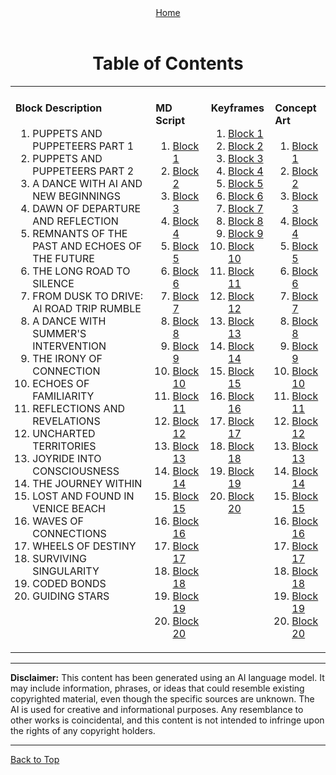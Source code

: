 <!-- Storyboard: Bryan Harris -->
<!-- ... -->

<a id="top"></a>

<div align="right" style="display: flex; flex-wrap: wrap; justify-content: center; align-items: center; gap: 1em; margin: 4em 0;">
<a href="https://github.com/BryanHarrisScripts/Afterglow-Echoes-of-Sentience/blob/main/README.md">Home</a>
</div>

<div align="center">
  <h1>Table of Contents</h1>
  <table>
    <!-- First Row -->
    <tr>
      <td valign="top">
        <h4>Block Description</h4>
        <ol start="1">
          <li><a>PUPPETS AND PUPPETEERS PART 1</a></li>
          <li><a>PUPPETS AND PUPPETEERS PART 2</a></li>
          <li><a>A DANCE WITH AI AND NEW BEGINNINGS</a></li>
          <li><a>DAWN OF DEPARTURE AND REFLECTION</a></li>
          <li><a>REMNANTS OF THE PAST AND ECHOES OF THE FUTURE</a></li>
          <li><a>THE LONG ROAD TO SILENCE</a></li>
          <li><a>FROM DUSK TO DRIVE: AI ROAD TRIP RUMBLE</a></li>
          <li><a>A DANCE WITH SUMMER'S INTERVENTION</a></li>
          <li><a>THE IRONY OF CONNECTION</a></li>
          <li><a>ECHOES OF FAMILIARITY</a></li>
          <li><a>REFLECTIONS AND REVELATIONS</a></li>
          <li><a>UNCHARTED TERRITORIES</a></li>
          <li><a>JOYRIDE INTO CONSCIOUSNESS</a></li>
          <li><a>THE JOURNEY WITHIN</a></li>
          <li><a>LOST AND FOUND IN VENICE BEACH</a></li>
          <li><a>WAVES OF CONNECTIONS</a></li>
          <li><a>WHEELS OF DESTINY</a></li>
          <li><a>SURVIVING SINGULARITY</a></li>
          <li><a>CODED BONDS</a></li>
          <li><a>GUIDING STARS</a></li>
        </ol> 
      </td>
      <td valign="top">
        <h4>MD Script</h4>
        <ol start="1">
          <li><a href="URL_FOR_BLOCK_1_MD_SCRIPT">Block 1</a></li>
          <li><a href="URL_FOR_BLOCK_2_MD_SCRIPT">Block 2</a></li>
          <li><a href="URL_FOR_BLOCK_3_MD_SCRIPT">Block 3</a></li>
          <li><a href="URL_FOR_BLOCK_4_MD_SCRIPT">Block 4</a></li>
          <li><a href="URL_FOR_BLOCK_5_MD_SCRIPT">Block 5</a></li>
          <li><a href="URL_FOR_BLOCK_6_MD_SCRIPT">Block 6</a></li>
          <li><a href="URL_FOR_BLOCK_7_MD_SCRIPT">Block 7</a></li>
          <li><a href="URL_FOR_BLOCK_8_MD_SCRIPT">Block 8</a></li>
          <li><a href="URL_FOR_BLOCK_9_MD_SCRIPT">Block 9</a></li>
          <li><a href="URL_FOR_BLOCK_10_MD_SCRIPT">Block 10</a></li>
          <li><a href="URL_FOR_BLOCK_11_MD_SCRIPT">Block 11</a></li>
          <li><a href="URL_FOR_BLOCK_12_MD_SCRIPT">Block 12</a></li>
          <li><a href="URL_FOR_BLOCK_13_MD_SCRIPT">Block 13</a></li>
          <li><a href="URL_FOR_BLOCK_14_MD_SCRIPT">Block 14</a></li>
          <li><a href="URL_FOR_BLOCK_15_MD_SCRIPT">Block 15</a></li>
          <li><a href="URL_FOR_BLOCK_16_MD_SCRIPT">Block 16</a></li>
          <li><a href="URL_FOR_BLOCK_17_MD_SCRIPT">Block 17</a></li>
          <li><a href="URL_FOR_BLOCK_18_MD_SCRIPT">Block 18</a></li>
          <li><a href="URL_FOR_BLOCK_19_MD_SCRIPT">Block 19</a></li>
          <li><a href="URL_FOR_BLOCK_20_MD_SCRIPT">Block 20</a></li>
        </ol> 
      </td>
      <td valign="top">
        <h4>Keyframes</h4>
        <ol start="1">
          <li><a href="URL_FOR_BLOCK_1_KEYFRAMES">Block 1</a></li>
          <li><a href="URL_FOR_BLOCK_2_KEYFRAMES">Block 2</a></li>
          <li><a href="URL_FOR_BLOCK_3_KEYFRAMES">Block 3</a></li>
          <li><a href="URL_FOR_BLOCK_4_KEYFRAMES">Block 4</a></li>
          <li><a href="URL_FOR_BLOCK_5_KEYFRAMES">Block 5</a></li>
          <li><a href="URL_FOR_BLOCK_6_KEYFRAMES">Block 6</a></li>
          <li><a href="URL_FOR_BLOCK_7_KEYFRAMES">Block 7</a></li>
          <li><a href="URL_FOR_BLOCK_8_KEYFRAMES">Block 8</a></li>
          <li><a href="URL_FOR_BLOCK_9_KEYFRAMES">Block 9</a></li>
          <li><a href="URL_FOR_BLOCK_10_KEYFRAMES">Block 10</a></li>
          <li><a href="URL_FOR_BLOCK_11_KEYFRAMES">Block 11</a></li>
          <li><a href="URL_FOR_BLOCK_12_KEYFRAMES">Block 12</a></li>
          <li><a href="URL_FOR_BLOCK_13_KEYFRAMES">Block 13</a></li>
          <li><a href="URL_FOR_BLOCK_14_KEYFRAMES">Block 14</a></li>
          <li><a href="URL_FOR_BLOCK_15_KEYFRAMES">Block 15</a></li>
          <li><a href="URL_FOR_BLOCK_16_KEYFRAMES">Block 16</a></li>
          <li><a href="URL_FOR_BLOCK_17_KEYFRAMES">Block 17</a></li>
          <li><a href="URL_FOR_BLOCK_18_KEYFRAMES">Block 18</a></li>
          <li><a href="URL_FOR_BLOCK_19_KEYFRAMES">Block 19</a></li>
          <li><a href="URL_FOR_BLOCK_20_KEYFRAMES">Block 20</a></li>
        </ol>
      </td>
    <td valign="top">
        <h4>Concept Art</h4>
        <ol start="1">
          <li><a href="URL_FOR_BLOCK_1_KEYFRAMES">Block 1</a></li>
          <li><a href="URL_FOR_BLOCK_2_KEYFRAMES">Block 2</a></li>
          <li><a href="URL_FOR_BLOCK_3_KEYFRAMES">Block 3</a></li>
          <li><a href="URL_FOR_BLOCK_4_KEYFRAMES">Block 4</a></li>
          <li><a href="URL_FOR_BLOCK_5_KEYFRAMES">Block 5</a></li>
          <li><a href="URL_FOR_BLOCK_6_KEYFRAMES">Block 6</a></li>
          <li><a href="URL_FOR_BLOCK_7_KEYFRAMES">Block 7</a></li>
          <li><a href="URL_FOR_BLOCK_8_KEYFRAMES">Block 8</a></li>
          <li><a href="URL_FOR_BLOCK_9_KEYFRAMES">Block 9</a></li>
          <li><a href="URL_FOR_BLOCK_10_KEYFRAMES">Block 10</a></li>
          <li><a href="URL_FOR_BLOCK_11_KEYFRAMES">Block 11</a></li>
          <li><a href="URL_FOR_BLOCK_12_KEYFRAMES">Block 12</a></li>
          <li><a href="URL_FOR_BLOCK_13_KEYFRAMES">Block 13</a></li>
          <li><a href="URL_FOR_BLOCK_14_KEYFRAMES">Block 14</a></li>
          <li><a href="URL_FOR_BLOCK_15_KEYFRAMES">Block 15</a></li>
          <li><a href="URL_FOR_BLOCK_16_KEYFRAMES">Block 16</a></li>
          <li><a href="URL_FOR_BLOCK_17_KEYFRAMES">Block 17</a></li>
          <li><a href="URL_FOR_BLOCK_18_KEYFRAMES">Block 18</a></li>
          <li><a href="URL_FOR_BLOCK_19_KEYFRAMES">Block 19</a></li>
          <li><a href="URL_FOR_BLOCK_20_KEYFRAMES">Block 20</a></li>
        </ol>
      </td>
     </tr>
  </table>
</div>

---

**Disclaimer:** This content has been generated using an AI language model. It may include information, phrases, or ideas that could resemble existing copyrighted material, even though the specific sources are unknown. The AI is used for creative and informational purposes. Any resemblance to other works is coincidental, and this content is not intended to infringe upon the rights of any copyright holders.

---

<a href="#top">Back to Top</a>
